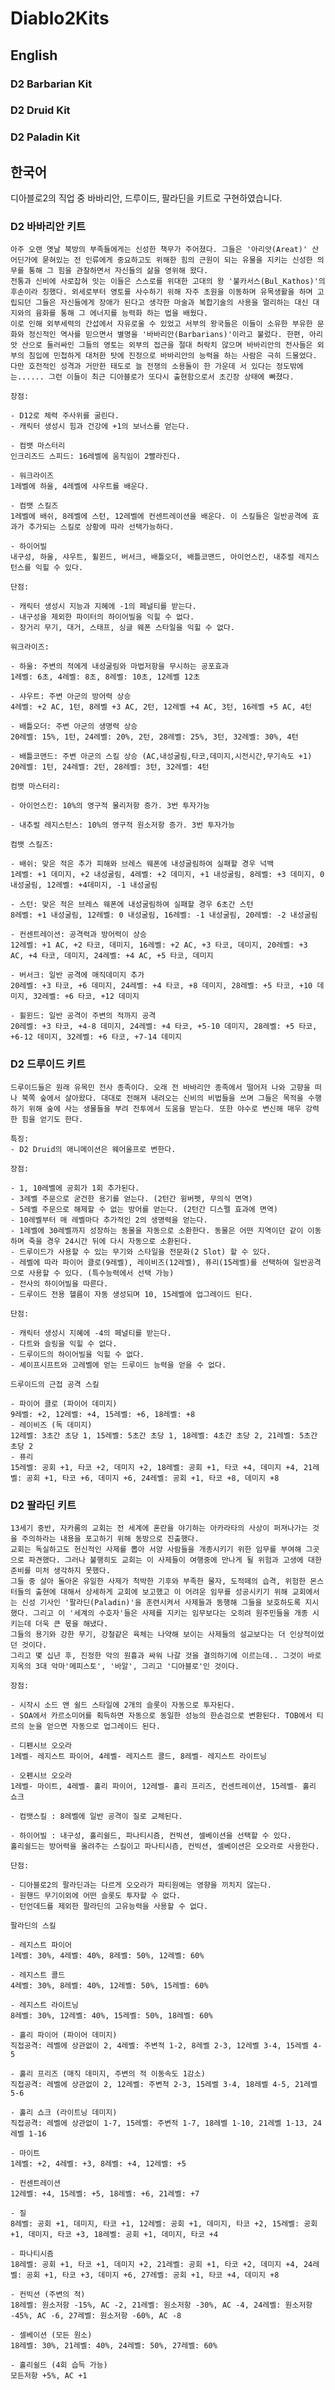 # Diablo2Kits

## English

### D2 Barbarian Kit

### D2 Druid Kit

### D2 Paladin Kit

## 한국어

디아블로2의 직업 중 바바리안, 드루이드, 팔라딘을 키트로 구현하였습니다.  

### D2 바바리안 키트

    아주 오랜 옛날 북방의 부족들에게는 신성한 책무가 주어졌다. 그들은 '아리앗(Areat)' 산 어딘가에 묻혀있는 전 인류에게 중요하고도 위해한 힘의 근원이 되는 유물을 지키는 신성한 의무를 통해 그 힘을 관찰하면서 자신들의 삶을 영위해 왔다.
    전통과 신비에 사로잡혀 잇는 이들은 스스로를 위대한 고대의 왕 '불카서스(Bul_Kathos)'의 후손이라 칭했다. 외세로부터 영토를 사수하기 위해 자주 초원을 이동하며 유목생활을 하며 고립되던 그들은 자신들에게 장애가 된다고 생각한 마술과 복합기술의 사용을 멀리하는 대신 대지와의 융화를 통해 그 에너지를 능력화 하는 법을 배웠다.
    이로 인해 외부세력의 간섭에서 자유로울 수 있었고 서부의 왕국들은 이들이 소유한 부유한 문화와 정신적인 역사를 믿으면서 별명을 '바바리안(Barbarians)'이라고 불렀다. 한편, 아리앗 산으로 둘러싸인 그들의 영토는 외부의 접근을 절대 허락치 않으며 바바리안의 전사들은 외부의 침입에 민첩하게 대처한 탓에 진정으로 바바리안의 능력을 하는 사람은 극히 드물었다.
    다만 호전적인 성격과 거만한 태도로 늘 전쟁의 소용돌이 한 가운데 서 있다는 정도밖에는...... 그런 이들이 최근 디아블로가 또다시 출현함으로서 초긴장 상태에 빠졌다.

    장점:

    - D12로 체력 주사위를 굴린다.
    - 캐릭터 생성시 힘과 건강에 +1의 보너스를 얻는다.

    - 컴뱃 마스터리
    인크리즈드 스피드: 16레벨에 움직임이 2빨라진다.

    - 워크라이즈
    1레벨에 하울, 4레벨에 샤우트를 배운다.

    - 컴뱃 스킬즈
    1레벨에 배쉬, 8레벨에 스턴, 12레벨에 컨센트레이션을 배운다. 이 스킬들은 일반공격에 효과가 추가되는 스킬로 상황에 따라 선택가능하다.

    - 하이어빌
    내구성, 하울, 샤우트, 휠윈드, 버서크, 배틀오더, 배틀코맨드, 아이언스킨, 내추럴 레지스턴스를 익힐 수 있다.

    단점:

    - 캐릭터 생성시 지능과 지혜에 -1의 페널티를 받는다.
    - 내구성을 제외한 파이터의 하이어빌을 익힐 수 없다.
    - 장거리 무기, 대거, 스태프, 싱글 웨폰 스타일을 익힐 수 없다.

    워크라이즈:

    - 하울: 주변의 적에게 내성굴림와 마법저항을 무시하는 공포효과
    1레벨: 6초, 4레벨: 8초, 8레벨: 10초, 12레벨 12초

    - 샤우트: 주변 아군의 방어력 상승
    4레벨: +2 AC, 1턴, 8레벨 +3 AC, 2턴, 12레벨 +4 AC, 3턴, 16레벨 +5 AC, 4턴

    - 배틀오더: 주변 아군의 생명력 상승
    20레벨: 15%, 1턴, 24레벨: 20%, 2턴, 28레벨: 25%, 3턴, 32레벨: 30%, 4턴

    - 배틀코맨드: 주변 아군의 스킬 상승 (AC,내성굴림,타코,데미지,시전시간,무기속도 +1)
    20레벨: 1턴, 24레벨: 2턴, 28레벨: 3턴, 32레벨: 4턴

    컴뱃 마스터리:

    - 아이언스킨: 10%의 영구적 물리저항 증가. 3번 투자가능

    - 내추럴 레지스턴스: 10%의 영구적 원소저항 증가. 3번 투자가능

    컴뱃 스킬즈:

    - 배쉬: 맞은 적은 추가 피해와 브레스 웨폰에 내성굴림하여 실패할 경우 넉백
    1레벨: +1 데미지, +2 내성굴림, 4레벨: +2 데미지, +1 내성굴림, 8레벨: +3 데미지, 0 내성굴림, 12레벨: +4데미지, -1 내성굴림

    - 스턴: 맞은 적은 브레스 웨폰에 내성굴림하여 실패할 경우 6초간 스턴
    8레벨: +1 내성굴림, 12레벨: 0 내성굴림, 16레벨: -1 내성굴림, 20레벨: -2 내성굴림

    - 컨센트레이션: 공격력과 방어력이 상승
    12레벨: +1 AC, +2 타코, 데미지, 16레벨: +2 AC, +3 타코, 데미지, 20레벨: +3 AC, +4 타코, 데미지, 24레벨: +4 AC, +5 타코, 데미지

    - 버서크: 일반 공격에 매직데미지 추가
    20레벨: +3 타코, +6 데미지, 24레벨: +4 타코, +8 데미지, 28레벨: +5 타코, +10 데미지, 32레벨: +6 타코, +12 데미지

    - 휠윈드: 일반 공격이 주변의 적까지 공격
    20레벨: +3 타코, +4-8 데미지, 24레벨: +4 타코, +5-10 데미지, 28레벨: +5 타코, +6-12 데미지, 32레벨: +6 타코, +7-14 데미지

### D2 드루이드 키트

    드루이드들은 원래 유목민 전사 종족이다. 오래 전 바바리안 종족에서 떨어저 나와 고향을 떠나 북쪽 숲에서 살아왔다. 대대로 전해져 내려오는 신비의 비법들을 쓰며 그들은 목적을 수행하기 위해 숲에 사는 생물들을 부려 전투에서 도움을 받는다. 또한 야수로 변신해 매우 강력한 힘을 얻기도 한다.

    특징:
    - D2 Druid의 애니메이션은 웨어울프로 변한다.

    장점:

    - 1, 10레벨에 공회가 1회 추가된다.
    - 3레벨 주문으로 굳건한 용기를 얻는다. (2턴간 윙버펫, 무의식 면역)
    - 5레벨 주문으로 해제할 수 없는 방어를 얻는다. (2턴간 디스펠 효과에 면역)
    - 10레벨부터 매 레벨마다 추가적인 2의 생명력을 얻는다.
    - 1레벨에 30레벨까지 성장하는 동물을 자동으로 소환한다. 동물은 어떤 지역이던 같이 이동하며 죽을 경우 24시간 뒤에 다시 자동으로 소환된다.
    - 드루이드가 사용할 수 있는 무기와 스타일을 전문화(2 Slot) 할 수 있다.
    - 레벨에 따라 파이어 클로(9레벨), 레이비즈(12레벨), 퓨리(15레벨)를 선택하여 일반공격으로 사용할 수 있다. (특수능력에서 선택 가능)
    - 전사의 하이어빌을 따른다.
    - 드루이드 전용 헬름이 자동 생성되며 10, 15레벨에 업그레이드 된다.

    단점:

    - 캐릭터 생성시 지혜에 -4의 페널티를 받는다.
    - 다트와 슬링을 익힐 수 없다.
    - 드루이드의 하이어빌을 익힐 수 없다.
    - 셰이프시프트와 고레벨에 얻는 드루이드 능력을 얻을 수 없다.

    드루이드의 근접 공격 스킬

    - 파이어 클로 (파이어 데미지)
    9레벨: +2, 12레벨: +4, 15레벨: +6, 18레벨: +8
    - 레이비즈 (독 데미지)
    12레벨: 3초간 초당 1, 15레벨: 5초간 초당 1, 18레벨: 4초간 초당 2, 21레벨: 5초간 초당 2
    - 퓨리
    15레벨: 공회 +1, 타코 +2, 데미지 +2, 18레벨: 공회 +1, 타코 +4, 데미지 +4, 21레벨: 공회 +1, 타코 +6, 데미지 +6, 24레벨: 공회 +1, 타코 +8, 데미지 +8

### D2 팔라딘 키트

    13세기 중반, 자카룸의 교회는 전 세계에 혼란을 야기하는 아카라타의 사상이 퍼져나가는 것을 주의하라는 내용을 포고하기 위해 동방으로 진출했다.
    교회는 독실하고도 헌신적인 사제를 뽑아 서양 사람들을 개종시키기 위한 임무를 부여해 그곳으로 파견했다. 그러나 불행히도 교회는 이 사제들이 여행중에 만나게 될 위험과 고생에 대한 준비를 미처 생각하지 못했다.
    그들 중 살아 돌아온 유일한 사제가 척박한 기후와 부족한 물자, 도적떼의 습격, 위험한 몬스터들의 출현에 대해서 상세하게 교회에 보고했고 이 어려운 임무를 성공시키기 위해 교회에서는 신성 기사인 '팔라딘(Paladin)'을 훈련시켜서 사제들과 동행해 그들을 보호하도록 지시했다. 그리고 이 '세계의 수호자'들은 사제를 지키는 임무보다는 오히려 원주민들을 개종 시키는데 더욱 큰 몫을 해냈다.
    그들의 용기와 강한 무기, 강철같은 육체는 나약해 보이는 사제들의 설교보다는 더 인상적이었던 것이다.
    그리고 몇 십년 후, 진정한 악의 원흉과 싸워 나갈 것을 결의하기에 이르는데.. 그것이 바로 지옥의 3대 악마'메피스토', '바알', 그리고 '디아블로'인 것이다.

    장점:

    - 시작시 소드 앤 쉴드 스타일에 2개의 슬롯이 자동으로 투자된다.
    - SOA에서 카르소미어를 획득하면 자동으로 동일한 성능의 한손검으로 변환된다. TOB에서 티르의 눈을 얻으면 자동으로 업그레이드 된다.

    - 디펜시브 오오라
    1레벨- 레지스트 파이어, 4레벨- 레지스트 콜드, 8레벨- 레지스트 라이트닝

    - 오펜시브 오오라
    1레벨- 마이트, 4레벨- 홀리 파이어, 12레벨- 홀리 프리즈, 컨센트레이션, 15레벨- 홀리 쇼크

    - 컴뱃스킬 : 8레벨에 일반 공격이 질로 교체된다.

    - 하이어빌 : 내구성, 홀리쉴드, 파나티시즘, 컨빅션, 셀베이션을 선택할 수 있다.
    홀리쉴드는 방어력을 올려주는 스킬이고 파나티시즘, 컨빅션, 셀베이션은 오오라로 사용한다.

    단점:

    - 디아블로2의 팔라딘과는 다르게 오오라가 파티원에는 영향을 끼치지 않는다.
    - 원핸드 무기이외에 어떤 슬롯도 투자할 수 없다.
    - 턴언데드를 제외한 팔라딘의 고유능력을 사용할 수 없다.

    팔라딘의 스킬

    - 레지스트 파이어
    1레벨: 30%, 4레벨: 40%, 8레벨: 50%, 12레벨: 60%

    - 레지스트 콜드
    4레벨: 30%, 8레벨: 40%, 12레벨: 50%, 15레벨: 60%

    - 레지스트 라이트닝
    8레벨: 30%, 12레벨: 40%, 15레벨: 50%, 18레벨: 60%

    - 홀리 파이어 (파이어 데미지)
    직접공격: 레벨에 상관없이 2, 4레벨: 주변적 1-2, 8레벨 2-3, 12레벨 3-4, 15레벨 4-5

    - 홀리 프리즈 (매직 데미지, 주변의 적 이동속도 1감소)
    직접공격: 레벨에 상관없이 2, 12레벨: 주변적 2-3, 15레벨 3-4, 18레벨 4-5, 21레벨 5-6

    - 홀리 쇼크 (라이트닝 데미지)
    직접공격: 레벨에 상관없이 1-7, 15레벨: 주변적 1-7, 18레벨 1-10, 21레벨 1-13, 24레벨 1-16

    - 마이트
    1레벨: +2, 4레벨: +3, 8레벨: +4, 12레벨: +5

    - 컨센트레이션
    12레벨: +4, 15레벨: +5, 18레벨: +6, 21레벨: +7

    - 질
    8레벨: 공회 +1, 데미지, 타코 +1, 12레벨: 공회 +1, 데미지, 타코 +2, 15레벨: 공회 +1, 데미지, 타코 +3, 18레벨: 공회 +1, 데미지, 타코 +4

    - 파나티시즘
    18레벨: 공회 +1, 타코 +1, 데미지 +2, 21레벨: 공회 +1, 타코 +2, 데미지 +4, 24레벨: 공회 +1, 타코 +3, 데미지 +6, 27레벨: 공회 +1, 타코 +4, 데미지 +8

    - 컨빅션 (주변의 적)
    18레벨: 원소저항 -15%, AC -2, 21레벨: 원소저항 -30%, AC -4, 24레벨: 원소저항 -45%, AC -6, 27레벨: 원소저항 -60%, AC -8

    - 셀베이션 (모든 원소)
    18레벨: 30%, 21레벨: 40%, 24레벨: 50%, 27레벨: 60%

    - 홀리쉴드 (4회 습득 가능)
    모든저항 +5%, AC +1